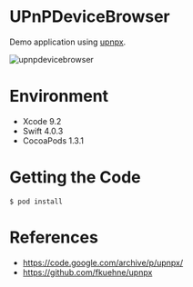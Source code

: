 # UPnPDeviceBrowser

Demo application using [upnpx](https://github.com/fkuehne/upnpx).

![upnpdevicebrowser](https://user-images.githubusercontent.com/18100603/34905602-e6ab1ba8-f89f-11e7-836d-007f7f6b2e37.gif)

# Environment

- Xcode 9.2
- Swift 4.0.3
- CocoaPods 1.3.1

# Getting the Code

```
$ pod install
```

# References

- https://code.google.com/archive/p/upnpx/
- https://github.com/fkuehne/upnpx

